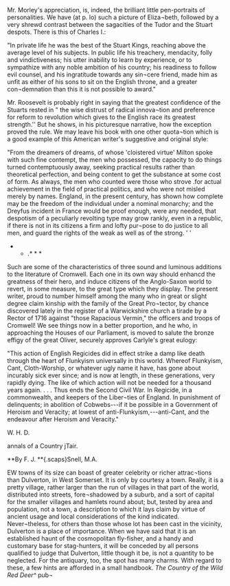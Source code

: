 Mr. Morley's appreciation, is, indeed, the
brilliant little pen-portraits of personalities.
We have (at p. lo) such a picture of Eliza¬beth,
followed by a very shrewd contrast
between the sagacities of the Tudor and the
Stuart despots. There is this of Charles I.:

"In private life he was the best of the Stuart
Kings, reaching above the average level of his
subjects. In public life his treachery, mendacity,
folly and vindictiveness; his utter inability to learn
by experience, or to sympathize with any noble
ambition of his country; his readiness to follow
evil counsel, and his ingratitude towards any sin¬cere
friend, made him as unfit as either of his sons
to sit on the English throne, and a greater con¬demnation
than this it is not possible to award."

Mr. Roosevelt is probably right in saying
that the greatest confidence of the Stuarts
rested in " the wise distrust of radical innova¬tion
and preference for reform to revolution
which gives to the English race its greatest
strength.'' But he shows, in his picturesque
narrative, how the exception proved the rule.
We may leave his book with one other quota¬tion
which is a good example of this American
writer's suggestive and original style:

"From the dreamers of dreams, of whose
'cloistered virtue' Milton spoke with such fine
contempt, the men who possessed, the capacity to
do things turned contemptuously away, seeking
practical results rather than theoretical perfection,
and being content to get the substance at some cost
of form. As always, the men who counted were
those who strove .for actual achievement in the field
of practical politics, and who were not misled
merely by names. England, in the present century,
has shown how complete may be the freedom of
the individual under a nominal monarchy; and the
Dreyfus incident in France would be proof enough,
were any needed, that despotism of a peculiarly
revolting type may grow rankly, even in a republic,
if there is not in its citizens a firm and lofty pur¬pose
to do justice to all men, and guard the rights
of the weak as well as of the strong. ' '

* * .* * *

Such are some of the characteristics of
three sound and luminous additions to the
literature of Cromwell. Each one in its own
way should enhancd the greatness of their
hero, and induce citizens of the Anglo-Saxon
world to revert, in some measure, to the
great type which they display. The present
writer, proud to number himself among the
many who in great or slight degree claim
kinship with the family of the Great Pro¬tector,
by chance discovered lately in the
register of a Warwickshire church a tirade
by a Rector of 1716 against "those Rapacious
Vermin," the officers and troops of Cromwell!
We see things now in a better proportion,
and he who, in approaching the Houses of
our Parliament, is moved to salute the bronze
effigy of the great Oliver, securely approves
Carlyle's great eulogy:

"This action of English Regicides did in effect
strike a damp like death through the heart of
Flunkyism universally in this world. Whereof
Flunkyism, Cant, Cloth-Worship, or whatever ugly
name it have, has gone about incurably sick ever
since; and is now at length, in these generations,
very rapidly dying. The like of which action
will not be needed for a thousand years again. . . .
Thus ends the Second Civil War. In Regicide,
in a commonwealth, and keepers of the Liber¬ties
of England. In punishment of delinquents;
in abolition of Cobwebs---if it be possible in a
Government of Heroism and Veracity; at lowest
of anti-Flunkyism,---anti-Cant, and the endeavour
after Heroism and Veracity."

W. H. D.

annals of a Country jTair.

**By F. J. **{.scaps}Snell, M.A.

EW towns of its size can boast of
greater celebrity or richer attrac¬tions
than Dulverton, in West
Somerset. It is only by courtesy
a town. Really, it is a pretty village, rather
larger than the run of villages in that part
of the world, distributed into streets, fore¬shadowed
by a suburb, and a sort of capital
for the smaller villages and hamlets round
about; but, tested by area and population,
not a town, a description to which it lays
claim by virtue of ancient usage and local
considerations of the kind indicated. Never¬theless,
for others than those whose lot has
been cast in the vicinity, Dulverton is a place
of importance. When we have said that it
is an established haunt of the cosmopolitan
fly-fisher, and a handy and customary base
for stag-hunters, it will be conceded by all
persons qualified to judge that Dulverton,
little though it be, is not a quantity to be
neglected. For the antiquary, too, the spot
has many charms. With regard to these, a
few hints are afforded in a small handbook.
*The Country of the Wild Red Deer^* pub¬
